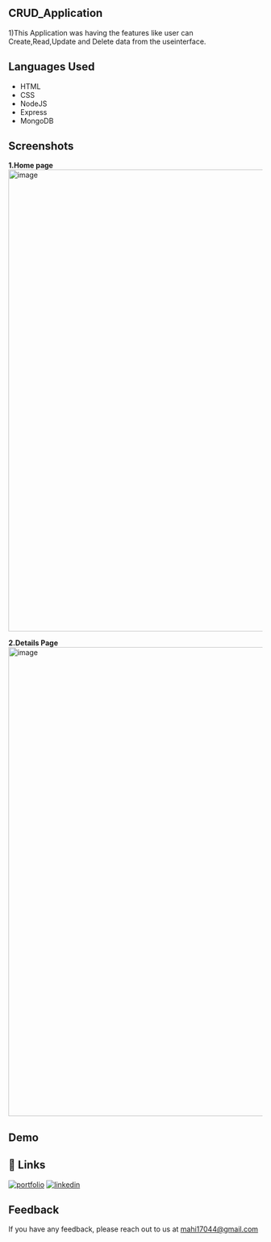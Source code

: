 ## CRUD_Application

1)This Application was having the features like user can Create,Read,Update and Delete data from the useinterface.
 

## Languages Used

- HTML
- CSS
- NodeJS
- Express
- MongoDB

## Screenshots

**1.Home page**
<img width="914" alt="image" src="https://user-images.githubusercontent.com/107022099/197317137-0cc1f2e4-71e5-448a-9a38-dff6eda674cb.png">


 **2.Details Page**
 <img width="928" alt="image" src="https://user-images.githubusercontent.com/107022099/197317169-25eb628f-bd3e-4e7d-a522-656484ca2e71.png">


## Demo





## 🔗 Links
[![portfolio](https://img.shields.io/badge/my_portfolio-000?style=for-the-badge&logo=ko-fi&logoColor=white)](https://github.com/Mahendra6789)
[![linkedin](https://img.shields.io/badge/linkedin-0A66C2?style=for-the-badge&logo=linkedin&logoColor=white)](https://www.linkedin.com/)



## Feedback

If you have any feedback, please reach out to us at mahi17044@gmail.com
